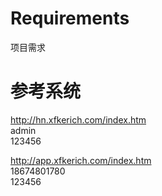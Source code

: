 # Requirements  
项目需求  

# 参考系统
http://hn.xfkerich.com/index.htm  
admin  
123456  


http://app.xfkerich.com/index.htm  
18674801780  
123456  
